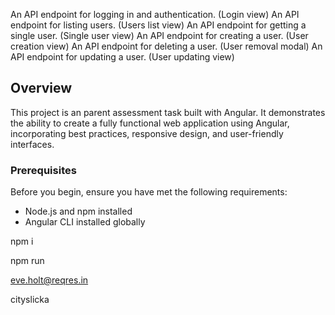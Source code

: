 

<!-- Features  -->

An API endpoint for logging in and authentication. (Login view)
An API endpoint for listing users. (Users list view)
An API endpoint for getting a single user. (Single user view)
An API endpoint for creating a user. (User creation view)
An API endpoint for deleting a user. (User removal modal)
An API endpoint for updating a user. (User updating view)


## Overview
This project is an parent assessment task built with Angular. It demonstrates the ability to create a fully functional web application using Angular, incorporating best practices, responsive design, and user-friendly interfaces.


### Prerequisites
Before you begin, ensure you have met the following requirements:
- Node.js and npm installed
- Angular CLI installed globally





<!-- to install packages  -->
npm i 

<!-- to run project -->
npm run 



<!-- to login in system  -->
 <!-- Email :  -->
 eve.holt@reqres.in 
 <!-- Password :  -->
 cityslicka



